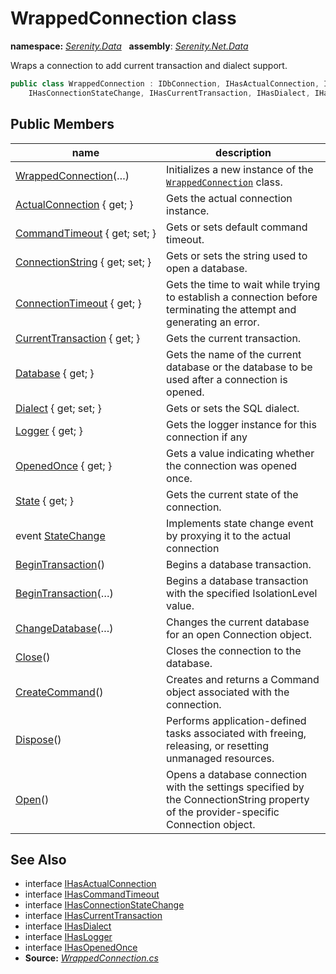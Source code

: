 # WrappedConnection class
**namespace:** *[Serenity.Data](../README.md#serenity.data-namespace)*   **assembly**: *[Serenity.Net.Data](../README.md)*

Wraps a connection to add current transaction and dialect support.

```csharp
public class WrappedConnection : IDbConnection, IHasActualConnection, IHasCommandTimeout, 
    IHasConnectionStateChange, IHasCurrentTransaction, IHasDialect, IHasLogger, IHasOpenedOnce
```

## Public Members

| name | description |
| --- | --- |
| [WrappedConnection](WrappedConnection/WrappedConnection.md)(…) | Initializes a new instance of the [`WrappedConnection`](WrappedConnection.md) class. |
| [ActualConnection](WrappedConnection/ActualConnection.md) { get; } | Gets the actual connection instance. |
| [CommandTimeout](WrappedConnection/CommandTimeout.md) { get; set; } | Gets or sets default command timeout. |
| [ConnectionString](WrappedConnection/ConnectionString.md) { get; set; } | Gets or sets the string used to open a database. |
| [ConnectionTimeout](WrappedConnection/ConnectionTimeout.md) { get; } | Gets the time to wait while trying to establish a connection before terminating the attempt and generating an error. |
| [CurrentTransaction](WrappedConnection/CurrentTransaction.md) { get; } | Gets the current transaction. |
| [Database](WrappedConnection/Database.md) { get; } | Gets the name of the current database or the database to be used after a connection is opened. |
| [Dialect](WrappedConnection/Dialect.md) { get; set; } | Gets or sets the SQL dialect. |
| [Logger](WrappedConnection/Logger.md) { get; } | Gets the logger instance for this connection if any |
| [OpenedOnce](WrappedConnection/OpenedOnce.md) { get; } | Gets a value indicating whether the connection was opened once. |
| [State](WrappedConnection/State.md) { get; } | Gets the current state of the connection. |
| event [StateChange](WrappedConnection/StateChange.md) | Implements state change event by proxying it to the actual connection |
| [BeginTransaction](WrappedConnection/BeginTransaction.md)() | Begins a database transaction. |
| [BeginTransaction](WrappedConnection/BeginTransaction.md)(…) | Begins a database transaction with the specified IsolationLevel value. |
| [ChangeDatabase](WrappedConnection/ChangeDatabase.md)(…) | Changes the current database for an open Connection object. |
| [Close](WrappedConnection/Close.md)() | Closes the connection to the database. |
| [CreateCommand](WrappedConnection/CreateCommand.md)() | Creates and returns a Command object associated with the connection. |
| [Dispose](WrappedConnection/Dispose.md)() | Performs application-defined tasks associated with freeing, releasing, or resetting unmanaged resources. |
| [Open](WrappedConnection/Open.md)() | Opens a database connection with the settings specified by the ConnectionString property of the provider-specific Connection object. |

## See Also

* interface [IHasActualConnection](IHasActualConnection.md)
* interface [IHasCommandTimeout](IHasCommandTimeout.md)
* interface [IHasConnectionStateChange](IHasConnectionStateChange.md)
* interface [IHasCurrentTransaction](IHasCurrentTransaction.md)
* interface [IHasDialect](IHasDialect.md)
* interface [IHasLogger](IHasLogger.md)
* interface [IHasOpenedOnce](IHasOpenedOnce.md)
* **Source:** *[WrappedConnection.cs](https://github.com/serenity-is/Serenity/blob/master/src/Serenity.Net.Data/Connections/WrappedConnection.cs)*